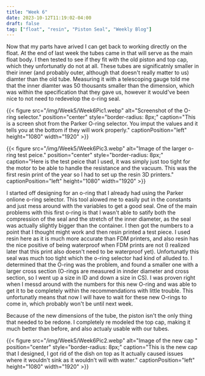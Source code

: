 ```yaml
---
title: "Week 6"
date: 2023-10-12T11:19:02-04:00
draft: false
tag: ["float", "resin", "Piston Seal", "Weekly Blog"]
---
```


Now that my parts have arived I can get back to working directly on the float. At the end of last week the tubes came in that will serve as the main float body. I then tested to see if they fit with the old piston and top cap, which they unfortunatly do not at all. These tubes are significatnly smaller in their inner (and probably outer, although that doesn't really matter to us) diamter than the old tube. Measuring it with a telescoping gauge told me that the inner diamter was 50 thousants smaller than the dimension, which was within the specification that they gave us, however it would've been nice to not need to redevelop the o-ring seal. 

{{< figure src="/img/Week5/Week6Pic1.webp" alt="Screenshot of the O-ring selector." position="center" style="border-radius: 8px;" caption="This is a screen shot from the Parker O-ring selector. You imput the values and it tells you at the bottom if they will work properly." captionPosition="left" height="1080" width="1920" >}}

{{< figure src="/img/Week5/Week6Pic3.webp" alt="Image of the larger o-ring test peice." position="center" style="border-radius: 8px;" caption="Here is the test peice that I used, it was simply just too tight for the motor to be able to handle the resistance and the vacuum. This was the first resin print of the year so I had to set up the resin 3D printers." captionPosition="left" height="1080" width="1920" >}}

I started off designing for an o-ring that I already had using the Parker onlione o-ring selector. This tool alowed me to easily put in the constants and just mess around with the variables to get a good seal. One of the main problems with this first o-ring is that I wasn't able to satify both the compression of the seal and the stretch of the inner diameter, as the seal was actually slightly bigger than the container. I then got the numbers to a point that I thought might work and then resin printed a test piece. I used resin here as it is much more accurate than FDM printers, and also resin has the nice positive of being waterproof when FDM prints are not (I realized later that this print also doesn't need to be waterproof yet). Unfortunatly this seal was much too tight which the o-ring selector had kind of alluded to. I determined that the O-ring was the problem, and found a smaller one with a larger cross section (O-rings are measured in innder diameter and cross section, so I went up a size in ID and down a size in CS). I was proven right when I messd around with the numbers for this new O-ring and was able to get it to be completely within the recommendations with little trouble. This unfortunatly means that now I will have to wait for these new O-rings to come in, which probably won't be until next week. 

Because of the new dimensions of the tube, the piston isn't the only thing that needed to be redone. I completely re modeled the top cap, making it much better than before, and also actualy usable with our tubes. 

{{< figure src="/img/Week5/Week6Pic2.webp" alt="Image of the new cap " position="center" style="border-radius: 8px;" caption="This is the new cap that I designed, I got rid of the dish on top as It actually caused issues where it wouldn't sink as it wouldn't will with water." captionPosition="left" height="1080" width="1920" >}}

